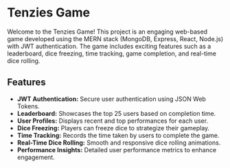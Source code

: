 # Tenzies Game

Welcome to the Tenzies Game! This project is an engaging web-based game developed using the MERN stack (MongoDB, Express, React, Node.js) with JWT authentication. The game includes exciting features such as a leaderboard, dice freezing, time tracking, game completion, and real-time dice rolling.

## Features

- **JWT Authentication:** Secure user authentication using JSON Web Tokens.
- **Leaderboard:** Showcases the top 25 users based on completion time.
- **User Profiles:** Displays recent and top performances for each user.
- **Dice Freezing:** Players can freeze dice to strategize their gameplay.
- **Time Tracking:** Records the time taken by users to complete the game.
- **Real-Time Dice Rolling:** Smooth and responsive dice rolling animations.
- **Performance Insights:** Detailed user performance metrics to enhance engagement.
